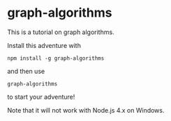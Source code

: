 # graph-algorithms

This is a tutorial on graph algorithms.

Install this adventure with

    npm install -g graph-algorithms

and then use

    graph-algorithms

to start your adventure!

Note that it will not work with Node.js 4.x on Windows.